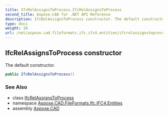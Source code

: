 ```yaml
---
title: IfcRelAssignsToProcess.IfcRelAssignsToProcess
second_title: Aspose.CAD for .NET API Reference
description: IfcRelAssignsToProcess constructor. The default constructor
type: docs
weight: 10
url: /net/aspose.cad.fileformats.ifc.ifc4.entities/ifcrelassignstoprocess/ifcrelassignstoprocess/
---
```

## IfcRelAssignsToProcess constructor

The default constructor.

```csharp
public IfcRelAssignsToProcess()
```

### See Also

* class [IfcRelAssignsToProcess](../)
* namespace [Aspose.CAD.FileFormats.Ifc.IFC4.Entities](../../ifcrelassignstoprocess/)
* assembly [Aspose.CAD](../../../)


